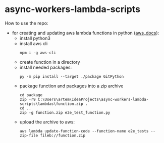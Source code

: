 # async-workers-lambda-scripts

How to use the repo:
* for creating and updating aws lambda functions in python ([aws_docs](https://docs.aws.amazon.com/lambda/latest/dg/lambda-python-how-to-create-deployment-package.html)):
    * install python3
    * install aws cli
        ```
        npm i -g aws-cli
        ```
    * create function in a directory
    * install needed packages:
      ```
      py -m pip install --target ./package GitPython
      ```
    * package function and packages into a zip archive
      ```
      cd package
      zip -r9 C:\Users\artem\IdeaProjects\async-workers-lambda-scripts\lambdas\function.zip .
      cd ..
      zip -g function.zip e2e_test_function.py
      ```
    * upload the archive to aws:
      ```
      aws lambda update-function-code --function-name e2e_tests --zip-file fileb://function.zip
      ```

